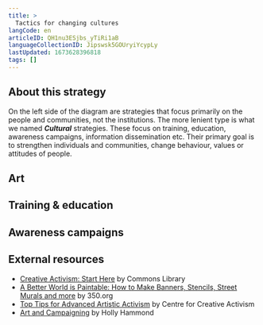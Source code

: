 ```yaml
---
title: >
  Tactics for changing cultures
langCode: en
articleID: QH1nu3ESjbs_yTiRi1aB
languageCollectionID: Jipswsk5GOUryiYcypLy
lastUpdated: 1673628396818
tags: []
---
```


## About this strategy

On the left side of the diagram are strategies that focus primarily on the people and communities, not the institutions. The more lenient type is what we named _**Cultural**_ strategies. These focus on training, education, awareness campaigns, information dissemination etc. Their primary goal is to strengthen individuals and communities, change behaviour, values or attitudes of people.

## Art

## Training & education

## Awareness campaigns

## **External resources**

-   [Creative Activism: Start Here](https://commonslibrary.org/creative-activism-start-here/) by Commons Library
-   [A Better World is Paintable: How to Make Banners, Stencils, Street Murals and more](https://commonslibrary.org/a-better-world-is-paintable/) by 350.org
-   [Top Tips for Advanced Artistic Activism](https://commonslibrary.org/top-tips-for-advanced-artistic-activism/) by Centre for Creative Activism
-   [Art and Campaigning](https://commonslibrary.org/art-and-campaigning-lessons-about-the-effective-use-of-art-in-campaigns/) by Holly Hammond